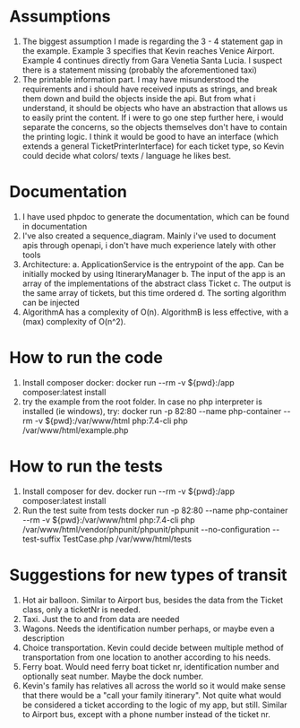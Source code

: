 # Assumptions
1. The biggest assumption I made is regarding the 3 - 4 statement gap in the example. 
   Example 3 specifies that Kevin reaches Venice Airport. Example 4 continues directly
   from Gara Venetia Santa Lucia. I suspect there is a statement missing (probably
   the aforementioned taxi)
2. The printable information part. I may have misunderstood the requirements and i should have received inputs as strings,
   and break them down and build the objects inside the api. But from what i understand, it should be objects who have an abstraction 
   that allows us to easily print the content. If i were to go one step further here, i would separate the concerns, so the objects
   themselves don't have to contain the printing logic. I think it would be good to have an interface (which extends a general TicketPrinterInterface)
   for each ticket type, so Kevin could decide what colors/ texts / language he likes best.

# Documentation
1. I have used phpdoc to generate the documentation, which can be found in documentation
2. I've also created a sequence_diagram. Mainly i've used to document apis through openapi, i don't have much experience lately with other tools
3. Architecture:
    a. ApplicationService is the entrypoint of the app. Can be initially mocked by using ItineraryManager
    b. The input of the app is an array of the implementations of the abstract class Ticket
    c. The output is the same array of tickets, but this time ordered
    d. The sorting algorithm can be injected
4. AlgorithmA has a complexity of O(n). AlgorithmB is less effective, with a (max) complexity of O(n^2).
    

# How to run the code
1. Install composer
   docker: docker run --rm -v ${pwd}:/app composer:latest install
2. try the example from the root folder. In case no php interpreter is installed (ie windows), try:
   docker run -p 82:80 --name php-container --rm -v ${pwd}:/var/www/html php:7.4-cli php /var/www/html/example.php


# How to run the tests
1. Install composer for dev. 
   docker run --rm -v ${pwd}:/app composer:latest install
2. Run the test suite from tests
   docker run -p 82:80 --name php-container --rm -v ${pwd}:/var/www/html php:7.4-cli php /var/www/html/vendor/phpunit/phpunit/phpunit --no-configuration --test-suffix TestCase.php /var/www/html/tests
   
# Suggestions for new types of transit 
1. Hot air balloon. Similar to Airport bus, besides the data from the Ticket class, only a ticketNr is needed.
2. Taxi. Just the to and from data are needed
3. Wagons. Needs the identification number perhaps, or maybe even a description
4. Choice transportation. Kevin could decide between multiple method of transportation from one location to another according to his needs.
5. Ferry boat. Would need ferry boat ticket nr, identification number and optionally seat number. Maybe the dock number.
6. Kevin's family has relatives all across the world so it would make sense that there would be a "call your family itinerary". Not quite what would be considered a ticket according to the logic of my app, but still. Similar to Airport bus, except with a phone number instead of the ticket nr.